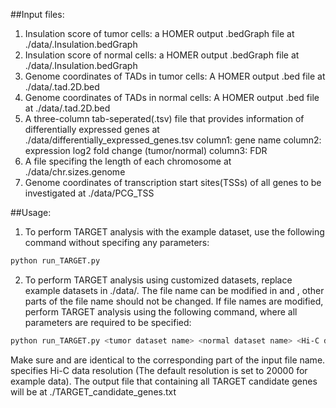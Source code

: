 ##Input files:
1. Insulation score of tumor cells: a HOMER output .bedGraph file at ./data/<tumor dataset name>.Insulation.bedGraph
2. Insulation score of normal cells: a HOMER output .bedGraph file at ./data/<normal dataset name>.Insulation.bedGraph
3. Genome coordinates of TADs in tumor cells: A HOMER output .bed file at ./data/<tumor dataset name>.tad.2D.bed
4. Genome coordinates of TADs in normal cells: A HOMER output .bed file at ./data/<normal dataset name>.tad.2D.bed
5. A three-column tab-seperated(.tsv) file that provides information of differentially expressed genes at ./data/differentially_expressed_genes.tsv 
	column1: gene name
	column2: expression log2 fold change (tumor/normal)
	column3: FDR
6. A file specifing the length of each chromosome at ./data/chr.sizes.genome
7. Genome coordinates of transcription start sites(TSSs) of all genes to be investigated at ./data/PCG_TSS


##Usage:
1. To perform TARGET analysis with the example dataset, use the following command without specifing any parameters:
```bash
python run_TARGET.py
```
2. To perform TARGET analysis using customized datasets, replace example datasets in ./data/.
The file name can be modified in <tumor dataset name> and <normal dataset name>, other parts of the file name should not be changed.
If file names are modified, perform TARGET analysis using the following command, where all parameters are required to be specified:
```bash
python run_TARGET.py <tumor dataset name> <normal dataset name> <Hi-C data resolution>
```
Make sure <tumor dataset name> and <normal dataset name> are identical to the corresponding part of the input file name.
<Hi-C data resolution> specifies Hi-C data resolution (The default resolution is set to 20000 for example data).
The output file that containing all TARGET candidate genes will be at ./TARGET_candidate_genes.txt
